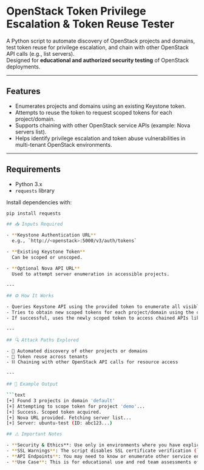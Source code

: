 # OpenStack Token Privilege Escalation & Token Reuse Tester

A Python script to automate discovery of OpenStack projects and domains, test token reuse for privilege escalation, and chain with other OpenStack API calls (e.g., list servers).  
Designed for **educational and authorized security testing** of OpenStack deployments.

---

## Features

- Enumerates projects and domains using an existing Keystone token.
- Attempts to reuse the token to request scoped tokens for each project/domain.
- Supports chaining with other OpenStack service APIs (example: Nova servers list).
- Helps identify privilege escalation and token abuse vulnerabilities in multi-tenant OpenStack environments.

---

## Requirements

- Python 3.x
- `requests` library

Install dependencies with:

```bash
pip install requests

## 📥 Inputs Required

- **Keystone Authentication URL**  
  e.g., `http://<openstack>:5000/v3/auth/tokens`

- **Existing Keystone Token**  
  Can be scoped or unscoped.

- **Optional Nova API URL**  
  Used to attempt server enumeration in accessible projects.

---

## ⚙️ How It Works

- Queries Keystone API using the provided token to enumerate all visible projects and domains.
- Tries to obtain new scoped tokens for each project/domain using the original token (re-authentication by reuse).
- If successful, uses the newly scoped token to access chained APIs like Nova for additional resource enumeration.

---

## 🔍 Attack Paths Explored

- 🧭 Automated discovery of other projects or domains  
- 🔁 Token reuse across tenants  
- ⛓️ Chaining with other OpenStack API calls for resource access

---

## 📌 Example Output

```text
[+] Found 3 projects in domain 'default'
[+] Attempting to scope token for project 'demo'...
[+] Success. Scoped token acquired.
[+] Nova URL provided. Fetching server list...
[+] Server: ubuntu-test (ID: abc123...)

## ⚠️ Important Notes

- **Security & Ethics**: Use only in environments where you have explicit permission.
- **SSL Warnings**: The script disables SSL certificate verification (`verify=False`) for testing convenience. Modify as needed.
- **API Endpoints**: You may need to know or enumerate other service endpoints (like Nova, Glance, Cinder) for further chaining.
- **Use Case**: This is for educational use and red team assessments of OpenStack environments.
